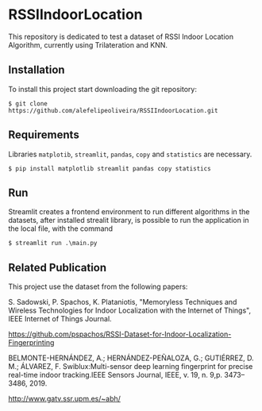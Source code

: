 # RSSIIndoorLocation

This repository is dedicated to test a dataset of RSSI Indoor Location Algorithm, currently using Trilateration and KNN.

## Installation

To install this project start downloading the git repository:
```
$ git clone https://github.com/alefelipeoliveira/RSSIIndoorLocation.git
```

## Requirements

Libraries ```matplotib```, ```streamlit```, ```pandas```, ```copy``` and ```statistics``` are necessary.
```
$ pip install matplotlib streamlit pandas copy statistics
```
## Run

Streamlit creates a frontend environment to run different algorithms in the datasets, after installed strealit library, is possible to run the application in the local file, with the command
```
$ streamlit run .\main.py
```

 ## Related Publication
 
This project use the dataset from the following papers:
 
S. Sadowski, P. Spachos, K. Plataniotis, "Memoryless Techniques and Wireless Technologies for Indoor Localization with the Internet of Things", IEEE Internet of Things Journal.

https://github.com/pspachos/RSSI-Dataset-for-Indoor-Localization-Fingerprinting

BELMONTE-HERNÁNDEZ, A.; HERNÁNDEZ-PEÑALOZA, G.; GUTIÉRREZ, D. M.; ÁLVAREZ, F. Swiblux:Multi-sensor deep learning fingerprint for precise real-time indoor tracking.IEEE Sensors Journal, IEEE, v. 19, n. 9,p. 3473–3486, 2019.

http://www.gatv.ssr.upm.es/~abh/
